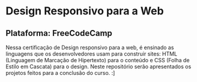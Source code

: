 # Design Responsivo para a Web
<h2> Plataforma: FreeCodeCamp </h2>


Nessa certificação de Design responsivo para a web, é ensinado as linguagens que os desenvolvedores usam para construir sites: HTML (Linguagem de Marcação de Hipertexto) para o conteúdo e CSS (Folha de Estilo em Cascata) para o design. Neste repositório serão apresentados os projetos feitos para a conclusão do curso. :]
